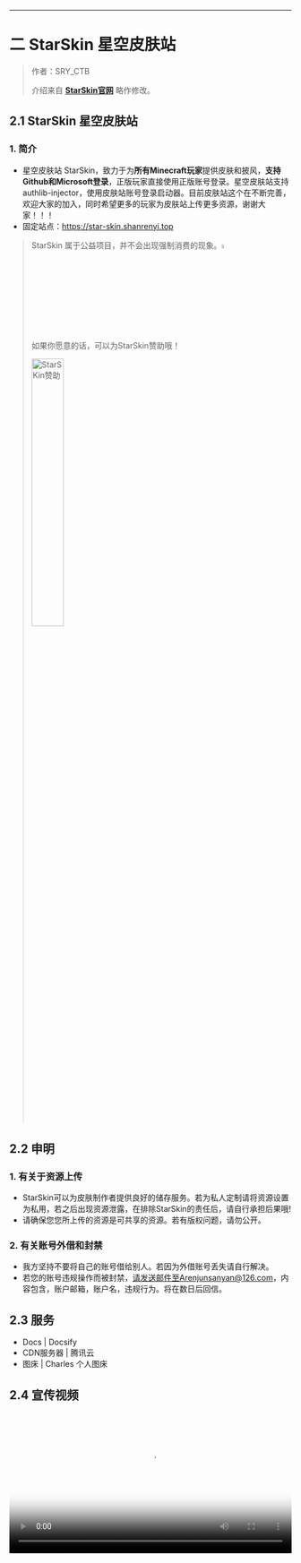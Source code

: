 ------

# 二 StarSkin 星空皮肤站

> 作者：SRY_CTB
>
> 介绍来自  **[StarSkin官网](https://star-skin.shanrenyi.top)** 略作修改。

## 2.1 StarSkin 星空皮肤站

### 1. 简介

- 星空皮肤站 StarSkin，致力于为**所有Minecraft玩家**提供皮肤和披风，**支持Github和Microsoft登录**，正版玩家直接使用正版账号登录。星空皮肤站支持authlib-injector，使用皮肤站账号登录启动器。目前皮肤站这个在不断完善，欢迎大家的加入，同时希望更多的玩家为皮肤站上传更多资源，谢谢大家！！！ 
- 固定站点：https://star-skin.shanrenyi.top


> StarSkin 属于公益项目，并不会出现强制消费的现象。<img src=https://img-2.shanrenyi.top/i/2022/10/07/633ff47066260.gif width=4% alt="StarSKin"/>
>
> 如果你愿意的话，可以为StarSkin赞助哦！
>
> <img src=https://img-2.shanrenyi.top/i/2022/12/23/63a5bf09bb626.png width=35% alt="StarSKin赞助"/>
> 
## 2.2 申明
### 1. 有关于资源上传

 - StarSkin可以为皮肤制作者提供良好的储存服务。若为私人定制请将资源设置为私用，若之后出现资源泄露，在排除StarSkin的责任后，请自行承担后果哦!
 - 请确保您您所上传的资源是可共享的资源。若有版权问题，请勿公开。
 
### 2. 有关账号外借和封禁
 - 我方坚持不要将自己的账号借给别人。若因为外借账号丢失请自行解决。
 - 若您的账号违规操作而被封禁，请发送邮件至Arenjunsanyan@126.com，内容包含，账户邮箱，账户名，违规行为。将在数日后回信。
 
## 2.3 服务
 - Docs | Docsify
 - CDN服务器 | 腾讯云
 - 图床 | Charles 个人图床

## 2.4 宣传视频
<video width="100%" height="auto" controls poster="https://img-2.shanrenyi.top/i/2022/12/24/63a663d8ad4b4.png">
  <source src="https://starskin-file-2.shanrenyi.top/d/File-Two/starskin-1.mp4" type="video/mp4">
</video>
